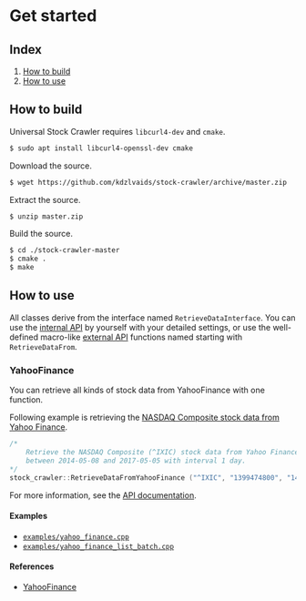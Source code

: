 # Get started

## Index
1. [How to build]( #how-to-build )
2. [How to use]( #how-to-use )

## How to build
Universal Stock Crawler requires `libcurl4-dev` and `cmake`.
```bash
$ sudo apt install libcurl4-openssl-dev cmake
```

Download the source.
```bash
$ wget https://github.com/kdzlvaids/stock-crawler/archive/master.zip
```

Extract the source.
```bash
$ unzip master.zip
```

Build the source.
```bash
$ cd ./stock-crawler-master
$ cmake .
$ make
```

## How to use
All classes derive from the interface named `RetrieveDataInterface`.
You can use the [internal API]( internal-api.md ) by yourself with your detailed settings,
or use the well-defined macro-like [external API]( external-api.md ) functions named starting with `RetrieveDataFrom`.

### YahooFinance
You can retrieve all kinds of stock data from YahooFinance with one function.

Following example is retrieving the [NASDAQ Composite stock data from Yahoo Finance]( https://finance.yahoo.com/quote/%5EIXIC ).
```c
/*
    Retrieve the NASDAQ Composite (^IXIC) stock data from Yahoo Finance
    between 2014-05-08 and 2017-05-05 with interval 1 day.
*/
stock_crawler::RetrieveDataFromYahooFinance ("^IXIC", "1399474800", "1494169200", "1d");
```
For more information, see the [API documentation]( external-api.md#retrievedatafromyahoofinancestdstringstdstringstdstringstdstringstdstringstdstring ).

#### Examples
- [`examples/yahoo_finance.cpp`]( ../examples/yahoo_finance.cpp )
- [`examples/yahoo_finance_list_batch.cpp`]( ../examples/yahoo_finance_list_batch.cpp )

#### References
- [YahooFinance]( https://finance.yahoo.com )

